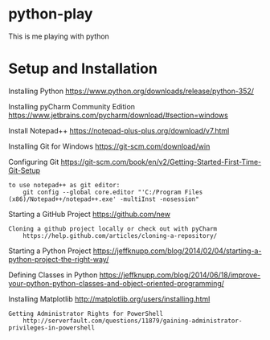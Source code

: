 # python-play
This is me playing with python

# Setup and Installation

Installing Python
	https://www.python.org/downloads/release/python-352/

Installing pyCharm Community Edition
	https://www.jetbrains.com/pycharm/download/#section=windows

Install Notepad++
	https://notepad-plus-plus.org/download/v7.html

Installing Git for Windows
	https://git-scm.com/download/win

Configuring Git
	https://git-scm.com/book/en/v2/Getting-Started-First-Time-Git-Setup

	to use notepad++ as git editor:
		git config --global core.editor "'C:/Program Files (x86)/Notepad++/notepad++.exe' -multiInst -nosession"

Starting a GitHub Project
	https://github.com/new

	Cloning a github project locally or check out with pyCharm
		https://help.github.com/articles/cloning-a-repository/

Starting a Python Project
	https://jeffknupp.com/blog/2014/02/04/starting-a-python-project-the-right-way/

Defining Classes in Python
	https://jeffknupp.com/blog/2014/06/18/improve-your-python-python-classes-and-object-oriented-programming/

Installing Matplotlib
	http://matplotlib.org/users/installing.html

	Getting Administrator Rights for PowerShell
		http://serverfault.com/questions/11879/gaining-administrator-privileges-in-powershell






